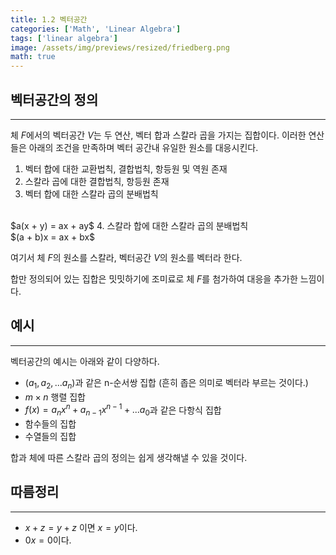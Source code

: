 ```yaml
---
title: 1.2 벡터공간
categories: ['Math', 'Linear Algebra']
tags: ['linear algebra']
image: /assets/img/previews/resized/friedberg.png
math: true
---
```


## 벡터공간의 정의
---
체 $F$에서의 벡터공간 $V$는 두 연산, 벡터 합과 스칼라 곱을 가지는 집합이다. 이러한 연산들은 아래의 조건을 만족하며 벡터 공간내 유일한 원소를 대응시킨다.

1. 벡터 합에 대한 교환법칙, 결합법칙, 항등원 및 역원 존재
2. 스칼라 곱에 대한 결합법칙, 항등원 존재
3. 벡터 합에 대한 스칼라 곱의 분배법칙
<br />
$a(x + y) = ax + ay$
4. 스칼라 합에 대한 스칼라 곱의 분배법칙
<br />
$(a + b)x = ax + bx$

여기서 체 $F$의 원소를 스칼라, 벡터공간 $V$의 원소를 벡터라 한다.

합만 정의되어 있는 집합은 밋밋하기에 조미료로 체 $F$를 첨가하여 대응을 추가한 느낌이다.
<br />

## 예시
---
벡터공간의 예시는 아래와 같이 다양하다.
* $(a_1, a_2, ... a_n)$과 같은 n-순서쌍 집합 (흔히 좁은 의미로 벡터라 부르는 것이다.)
* $m \times n$ 행렬 집합
* $f(x) = a_nx^n + a_{n-1}x^{n-1} + ... a_0$과 같은 다항식 집합
* 함수들의 집합
* 수열들의 집합

합과 체에 따른 스칼라 곱의 정의는 쉽게 생각해낼 수 있을 것이다.
<br />

## 따름정리
---
* $x + z = y + z$ 이면 $x = y$이다.
* $0x = 0$이다.
